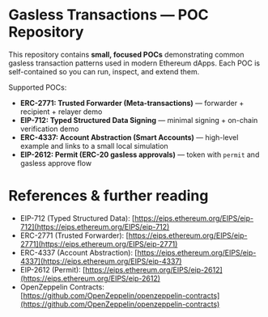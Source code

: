 # Gasless Transactions — POC Repository

This repository contains **small, focused POCs** demonstrating common gasless transaction patterns used in modern Ethereum dApps. Each POC is self-contained so you can run, inspect, and extend them.

Supported POCs:

* **ERC-2771: Trusted Forwarder (Meta-transactions)** — forwarder + recipient + relayer demo
* **EIP-712: Typed Structured Data Signing** — minimal signing + on-chain verification demo
* **ERC-4337: Account Abstraction (Smart Accounts)** — high-level example and links to a small local simulation
* **EIP-2612: Permit (ERC-20 gasless approvals)** — token with `permit` and gasless approve flow


# References & further reading

* EIP-712 (Typed Structured Data): [https://eips.ethereum.org/EIPS/eip-712](https://eips.ethereum.org/EIPS/eip-712)
* ERC-2771 (Trusted Forwarder): [https://eips.ethereum.org/EIPS/eip-2771](https://eips.ethereum.org/EIPS/eip-2771)
* ERC-4337 (Account Abstraction): [https://eips.ethereum.org/EIPS/eip-4337](https://eips.ethereum.org/EIPS/eip-4337)
* EIP-2612 (Permit): [https://eips.ethereum.org/EIPS/eip-2612](https://eips.ethereum.org/EIPS/eip-2612)
* OpenZeppelin Contracts: [https://github.com/OpenZeppelin/openzeppelin-contracts](https://github.com/OpenZeppelin/openzeppelin-contracts)


